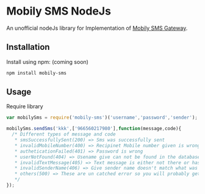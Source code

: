 # Mobily SMS NodeJs
An unofficial nodeJs library for Implementation of [Mobily SMS Gateway](https://www.mobily.ws).

## Installation
Install using npm: (coming soon)
```sh
npm install mobily-sms
```

## Usage
Require library
```javascript
var mobilySms = require('mobily-sms')('username','password','sender');

mobilySms.sendSms('kkk',['966560217980'],function(message,code){
  /* Different types of message and code
   * smsSuccessfullySent(200) => Sms was successfully sent
   * invalidMobileNumber(400) => Recipinet Mobile number given is wrong
   * autheticationFailed(401) => Password is wrong
   * userNotFound(404) => Usename give can not be found in the database
   * invalidTextMessage(405) => Text message is either not there or has invalide encoding
   * invalidSenderName(406) => Give sender name doesn't match what was registered in the system
   * others(500) => These are un catched error so you will probably get message in arabic language
   */
});
```

